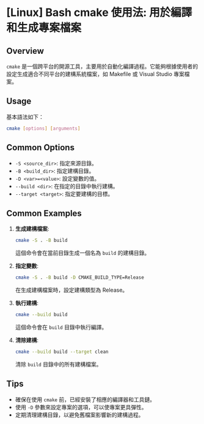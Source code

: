 # [Linux] Bash cmake 使用法: 用於編譯和生成專案檔案

## Overview
`cmake` 是一個跨平台的開源工具，主要用於自動化編譯過程。它能夠根據使用者的設定生成適合不同平台的建構系統檔案，如 Makefile 或 Visual Studio 專案檔案。

## Usage
基本語法如下：
```bash
cmake [options] [arguments]
```

## Common Options
- `-S <source_dir>`: 指定來源目錄。
- `-B <build_dir>`: 指定建構目錄。
- `-D <var>=<value>`: 設定變數的值。
- `--build <dir>`: 在指定的目錄中執行建構。
- `--target <target>`: 指定要建構的目標。

## Common Examples
1. **生成建構檔案**:
   ```bash
   cmake -S . -B build
   ```
   這個命令會在當前目錄生成一個名為 `build` 的建構目錄。

2. **指定變數**:
   ```bash
   cmake -S . -B build -D CMAKE_BUILD_TYPE=Release
   ```
   在生成建構檔案時，設定建構類型為 Release。

3. **執行建構**:
   ```bash
   cmake --build build
   ```
   這個命令會在 `build` 目錄中執行編譯。

4. **清除建構**:
   ```bash
   cmake --build build --target clean
   ```
   清除 `build` 目錄中的所有建構檔案。

## Tips
- 確保在使用 `cmake` 前，已經安裝了相應的編譯器和工具鏈。
- 使用 `-D` 參數來設定專案的選項，可以使專案更具彈性。
- 定期清理建構目錄，以避免舊檔案影響新的建構過程。